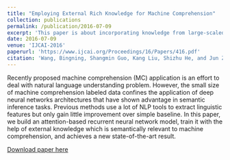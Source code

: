 ```yaml
---
title: "Employing External Rich Knowledge for Machine Comprehension"
collection: publications
permalink: /publication/2016-07-09
excerpt: 'This paper is about incorporating knowledge from large-scaled corpora into limited-sized machine comprehension dataset.'
date: 2016-07-09
venue: 'IJCAI-2016'
paperurl: 'https://www.ijcai.org/Proceedings/16/Papers/416.pdf'
citation: 'Wang, Bingning, Shangmin Guo, Kang Liu, Shizhu He, and Jun Zhao. "Employing External Rich Knowledge for Machine Comprehension." In IJCAI, pp. 2929-2925. 2016.'
---
```


Recently proposed machine comprehension (MC) application is an effort to deal with natural language understanding problem. However, the small size of machine comprehension labeled data confines the application of deep neural networks architectures that have shown advantage in semantic inference tasks. Previous methods use a lot of NLP tools to extract linguistic features but only gain little improvement over simple baseline. In this paper, we build an attention-based recurrent neural network model, train it with the help of external knowledge which is semantically relevant to machine comprehension, and achieves a new state-of-the-art result.

[Download paper here](https://www.ijcai.org/Proceedings/16/Papers/416.pdf)